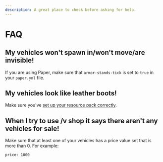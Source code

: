 ```yaml
---
description: A great place to check before asking for help.
---
```


# FAQ

## My vehicles won't spawn in/won't move/are invisible!

If you are using Paper, make sure that `armor-stands-tick` is set to `true` in your `paper.yml` file.

## My vehicles look like leather boots!

Make sure you've [set up your resource pack correctly](getting-started.md#installing-the-resource-pack).

## When I try to use /v shop it says there aren't any vehicles for sale!

Make sure that at least one of your vehicles has a price value set that is more than 0. For example:

`price: 1000`

